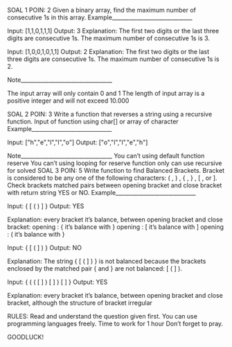 
SOAL  1
POIN: 2
Given a binary array, find the maximum number of consecutive 1s in this array.
Example_____________________________ 

Input: [1,1,0,1,1,1]
Output: 3
Explanation: The first two digits or the last three digits are consecutive 1s. The maximum number of consecutive 1s is 3.


Input: [1,0,0,1,0,1,1]
Output: 2
Explanation: The first two digits or the last three digits are consecutive 1s. The maximum number of consecutive 1s is 2.


Note_________________________________ 


The input array will only contain 0 and 1
The length of input array is a positive integer and will not exceed 10.000


SOAL  2
POIN: 3
Write a function that reverses a string using a recursive function. Input of function using char[] or array of character
Example_____________________________ 

Input: ["h","e","l","l","o"]
Output: ["o","l","l","e","h"]


Note_________________________________
You can’t using default function reserve
You can’t using looping for reserve function
only can use recursive for solved
SOAL  3
POIN: 5
Write function to find Balanced Brackets. Bracket is considered to be any one of the following characters: ( , ) , { , } , [ , or ]. Check brackets matched pairs between opening bracket and close bracket with return string YES or NO. 
Example_____________________________ 

Input: { [ ( ) ] }
Output: YES


Explanation: every bracket it’s balance, between opening bracket and close bracket:
opening : { it’s balance with }
opening : [ it’s balance with ]
opening : ( it’s balance with }


Input: { [ ( ] ) }
Output: NO


Explanation: The string { [ ( ] ) } is not balanced because the brackets enclosed by the matched pair { and } are not balanced: [ ( ] ).


Input: { ( ( [ ] ) [ ] ) [ ] }
Output: YES


Explanation: every bracket it’s balance, between opening bracket and close bracket, although the structure of bracket irregular




RULES:
Read and understand the question given first.
You can use programming languages freely.
Time to work for 1 hour
Don’t forget to pray.


GOODLUCK!
